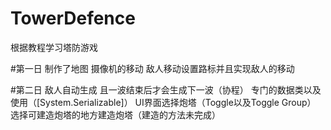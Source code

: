 # TowerDefence
根据教程学习塔防游戏

#第一日
制作了地图
摄像机的移动
敌人移动设置路标并且实现敌人的移动

#第二日
敌人自动生成  且一波结束后才会生成下一波（协程）
专门的数据类以及使用（[System.Serializable]）
UI界面选择炮塔（Toggle以及Toggle Group）
选择可建造炮塔的地方建造炮塔（建造的方法未完成）